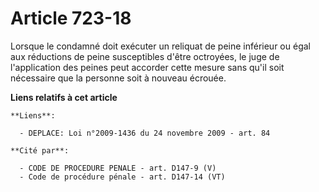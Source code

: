 # Article 723-18

Lorsque le condamné doit exécuter un reliquat de peine inférieur ou égal aux réductions de peine susceptibles d'être
octroyées, le juge de l'application des peines peut accorder cette mesure sans qu'il soit nécessaire que la personne soit à
nouveau écrouée.

**Liens relatifs à cet article**

	**Liens**:

	  - DEPLACE: Loi n°2009-1436 du 24 novembre 2009 - art. 84

	**Cité par**:

	  - CODE DE PROCEDURE PENALE - art. D147-9 (V)
	  - Code de procédure pénale - art. D147-14 (VT)
